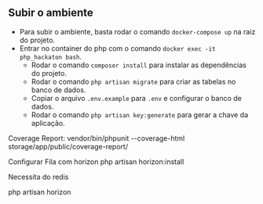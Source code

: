 ## Subir o ambiente

- Para subir o ambiente, basta rodar o comando `docker-compose up` na raiz do projeto.
- Entrar no container do php com o comando `docker exec -it php_hackaton bash`.
    - Rodar o comando `composer install` para instalar as dependências do projeto.
    - Rodar o comando `php artisan migrate` para criar as tabelas no banco de dados.
    - Copiar o arquivo `.env.example` para `.env` e configurar o banco de dados.
    - Rodar o comando `php artisan key:generate` para gerar a chave da aplicação.

Coverage Report:
vendor/bin/phpunit --coverage-html storage/app/public/coverage-report/

Configurar Fila com horizon
php artisan horizon:install

Necessita do redis

php artisan horizon



